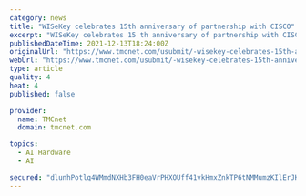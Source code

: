 ```yaml
---
category: news
title: "WISeKey celebrates 15th anniversary of partnership with CISCO"
excerpt: "WISeKey celebrates 15 th anniversary of partnership with CISCO with 100 million chips delivered so far and announces opening of a second additional sourcing to support growth. Gen"
publishedDateTime: 2021-12-13T18:24:00Z
originalUrl: "https://www.tmcnet.com/usubmit/-wisekey-celebrates-15th-anniversary-partnership-with-cisco-with-/2021/12/13/9510118.htm"
webUrl: "https://www.tmcnet.com/usubmit/-wisekey-celebrates-15th-anniversary-partnership-with-cisco-with-/2021/12/13/9510118.htm"
type: article
quality: 4
heat: 4
published: false

provider:
  name: TMCnet
  domain: tmcnet.com

topics:
  - AI Hardware
  - AI

secured: "dlunhPotlq4WMmdNXHb3FH0eaVrPHXOUff41vkHmxZnkTP6tNMMumzKIlErJKcFABMkOWxY7BgBuWzRVdvdf95svHifSqj/HVByG1Wq2cQQXyZWwqOfzfuRqTQoSvSurl/DboVbFcEQW8k4Vgnk+fTMjbHhnvB6f3G/W5IXqz8+iC+IufdG2cLyIV1A3iYbpz6p0LeRsR71zad7HPU57kjSh4OrpxErcST8ngEyT9JT0qdg3d9BpPVjmAIkywSfT5gNp8pQm4WFx3NnXZcxxxt3T0UaimO8fOLYYa9Ubf4LBn79gO1tva27tCJa+68qGG15XcZFNWL6J09ni5XZxf6FzS+ssAdH8G9Sj/377XBI=;Nkcj2j2u45a199d6MR8TnA=="
---
```


